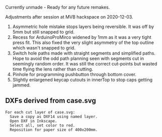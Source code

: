 
Currently unmade - Ready for any future remakes.

Adjustments after session at MVB hackspace on 2020-12-03.
1. Asymmetric hole mistake stops layers being reversible.
  It was off by 5mm but still snapped to grid.
2. Recess for ArduinoProMirco widened by 1mm as it was a very tight press fit.
  This also fixed the very slight asymmetry of the top outline which wasn't
  snapped to grid.
3. Switch hole paths made with straight segments and simplified paths.
  Hope to avoid the odd path planning seen with segments cut in seemingly random
  order.
  It was still the correct cut-points but wasted time flying the lens rather
  than cutting.
4. Pinhole for programming pushbutton through bottom cover.
5. Slightly enlargened keycap cutouts in innerTop to stop caps getting jammed.

DXFs derived from case.svg
--------------------------
```
For each cut layer of case.svg:
  Save a copy as DXF14 using named layer.
  Open DXF in Inkscape.
  Select all, set color to red.
  Reposition for paper size of 400x200mm.
```
